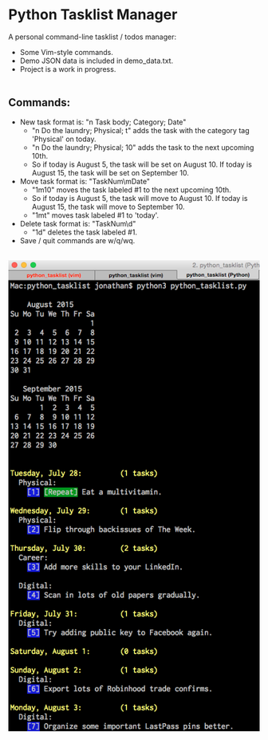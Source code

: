 # Python Tasklist Manager

A personal command-line tasklist / todos manager:
- Some Vim-style commands.
- Demo JSON data is included in demo_data.txt.
- Project is a work in progress.
<br><br>
## Commands:
- New task format is: "n Task body; Category; Date"
  - "n Do the laundry; Physical; t" adds the task with the category tag 'Physical' on today. 
  - "n Do the laundry; Physical; 10" adds the task to the next upcoming 10th. 
  - So if today is August 5, the task will be set on August 10. If today is August 15, the task will be set on September 10.
- Move task format is: "TaskNum\mDate"
  - "1m10" moves the task labeled #1 to the next upcoming 10th.
  - So if today is August 5, the task will move to August 10. If today is August 15, the task will move to September 10.
  - "1mt" moves task labeled #1 to 'today'.
- Delete task format is: "TaskNum\d"
  - "1d" deletes the task labeled #1.
- Save / quit commands are w/q/wq.
<br><br>

![interface screenshot](shot1.png)